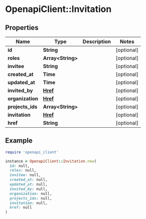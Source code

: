 # OpenapiClient::Invitation

## Properties

| Name | Type | Description | Notes |
| ---- | ---- | ----------- | ----- |
| **id** | **String** |  | [optional] |
| **roles** | **Array&lt;String&gt;** |  | [optional] |
| **invitee** | **String** |  | [optional] |
| **created_at** | **Time** |  | [optional] |
| **updated_at** | **Time** |  | [optional] |
| **invited_by** | [**Href**](Href.md) |  | [optional] |
| **organization** | [**Href**](Href.md) |  | [optional] |
| **projects_ids** | **Array&lt;String&gt;** |  | [optional] |
| **invitation** | [**Href**](Href.md) |  | [optional] |
| **href** | **String** |  | [optional] |

## Example

```ruby
require 'openapi_client'

instance = OpenapiClient::Invitation.new(
  id: null,
  roles: null,
  invitee: null,
  created_at: null,
  updated_at: null,
  invited_by: null,
  organization: null,
  projects_ids: null,
  invitation: null,
  href: null
)
```

